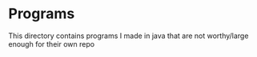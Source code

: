 # Programs

This directory contains programs I made in java that are not worthy/large enough for their own repo
